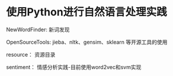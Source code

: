 # 使用Python进行自然语言处理实践


NewWordFinder:
新词发现


OpenSourceTools:
jieba、nltk、gensim、sklearn 等开源工具的使用

resource：
资源目录

sentiment：
情感分析实践-目前使用word2vec和svm实现


